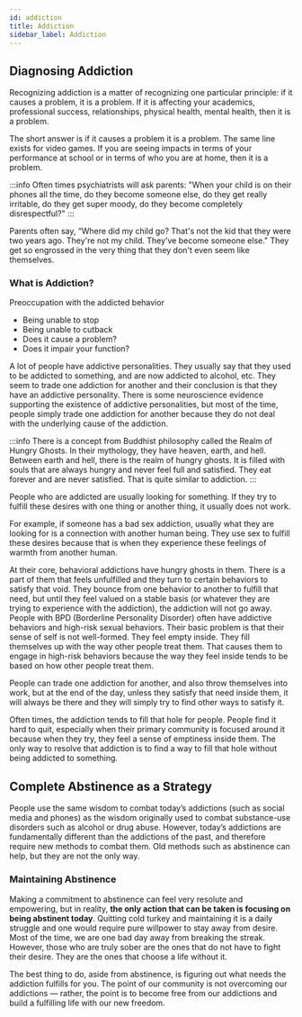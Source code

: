 ```yaml
---
id: addiction
title: Addiction
sidebar_label: Addiction
---
```


## Diagnosing Addiction
Recognizing addiction is a matter of recognizing one particular principle: if it causes a problem, it is a problem. If it is affecting your academics, professional success, relationships, physical health, mental health, then it is a problem.

The short answer is if it causes a problem it is a problem. The same line exists for video games. If you are seeing impacts in terms of your performance at school or in terms of who you are at home, then it is a problem.

:::info
Often times psychiatrists will ask parents: "When your child is on their phones all the time, do they become someone else, do they get really irritable, do they get super moody, do they become completely disrespectful?"
:::

Parents often say, “Where did my child go? That's not the kid that they were two years ago. They're not my child. They’ve become someone else." They get so engrossed in the very thing that they don't even seem like themselves.

### What is Addiction?
Preoccupation with the addicted behavior

* Being unable to stop
* Being unable to cutback
* Does it cause a problem?
* Does it impair your function?

A lot of people have addictive personalities. They usually say that they used to be addicted to something, and are now addicted to alcohol, etc. They seem to trade one addiction for another and their conclusion is that they have an addictive personality. There is some neuroscience evidence supporting the existence of addictive personalities, but most of the time, people simply trade one addiction for another because they do not deal with the underlying cause of the addiction.

:::info
There is a concept from Buddhist philosophy called the Realm of Hungry Ghosts. In their mythology, they have heaven, earth, and hell. Between earth and hell, there is the realm of hungry ghosts. It is filled with souls that are always hungry and never feel full and satisfied. They eat forever and are never satisfied. That is quite similar to addiction.
:::

People who are addicted are usually looking for something. If they try to fulfill these desires with one thing or another thing, it usually does not work.

For example, if someone has a bad sex addiction, usually what they are looking for is a connection with another human being. They use sex to fulfill these desires because that is when they experience these feelings of warmth from another human.

At their core, behavioral addictions have hungry ghosts in them. There is a part of them that feels unfulfilled and they turn to certain behaviors to satisfy that void. They bounce from one behavior to another to fulfill that need, but until they feel valued on a stable basis (or whatever they are trying to experience with the addiction), the addiction will not go away.
People with BPD (Borderline Personality Disorder) often have addictive behaviors and high-risk sexual behaviors. Their basic problem is that their sense of self is not well-formed. They feel empty inside. They fill themselves up with the way other people treat them. That causes them to engage in high-risk behaviors because the way they feel inside tends to be based on how other people treat them.

People can trade one addiction for another, and also throw themselves into work, but at the end of the day, unless they satisfy that need inside them, it will always be there and they will simply try to find other ways to satisfy it.

Often times, the addiction tends to fill that hole for people. People find it hard to quit, especially when their primary community is focused around it because when they try, they feel a sense of emptiness inside them. The only way to resolve that addiction is to find a way to fill that hole without being addicted to something.

## Complete Abstinence as a Strategy
People use the same wisdom to combat today’s addictions (such as social media and phones) as the wisdom originally used to combat substance-use disorders such as alcohol or drug abuse. However, today’s addictions are fundamentally different than the addictions of the past, and therefore require new methods to combat them. Old methods such as abstinence can help, but they are not the only way.

### Maintaining Abstinence
Making a commitment to abstinence can feel very resolute and empowering, but in reality, **the only action that can be taken is focusing on being abstinent today**. Quitting cold turkey and maintaining it is a daily struggle and one would require pure willpower to stay away from desire. Most of the time, we are one bad day away from breaking the streak. However, those who are truly sober are the ones that do not have to fight their desire. They are the ones that choose a life without it.

The best thing to do, aside from abstinence, is figuring out what needs the addiction fulfills for you. The point of our community is not overcoming our addictions — rather, the point is to become free from our addictions and build a fulfilling life with our new freedom.